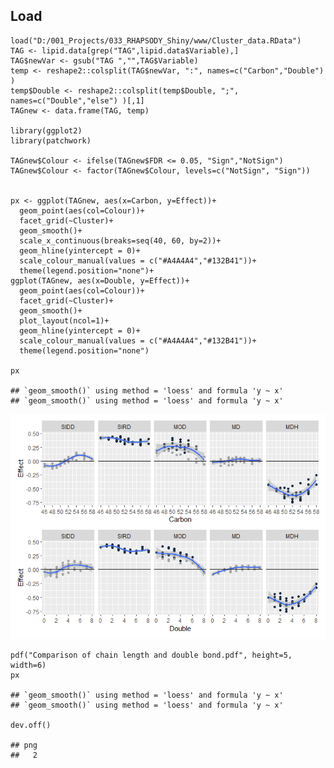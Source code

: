 ## Load

    load("D:/001_Projects/033_RHAPSODY_Shiny/www/Cluster_data.RData")
    TAG <- lipid.data[grep("TAG",lipid.data$Variable),]
    TAG$newVar <- gsub("TAG ","",TAG$Variable)
    temp <- reshape2::colsplit(TAG$newVar, ":", names=c("Carbon","Double") )
    temp$Double <- reshape2::colsplit(temp$Double, ";", names=c("Double","else") )[,1]
    TAGnew <- data.frame(TAG, temp)

    library(ggplot2)
    library(patchwork)

    TAGnew$Colour <- ifelse(TAGnew$FDR <= 0.05, "Sign","NotSign")
    TAGnew$Colour <- factor(TAGnew$Colour, levels=c("NotSign", "Sign"))


    px <- ggplot(TAGnew, aes(x=Carbon, y=Effect))+
      geom_point(aes(col=Colour))+
      facet_grid(~Cluster)+
      geom_smooth()+
      scale_x_continuous(breaks=seq(40, 60, by=2))+
      geom_hline(yintercept = 0)+
      scale_colour_manual(values = c("#A4A4A4","#132B41"))+
      theme(legend.position="none")+
    ggplot(TAGnew, aes(x=Double, y=Effect))+
      geom_point(aes(col=Colour))+
      facet_grid(~Cluster)+
      geom_smooth()+
      plot_layout(ncol=1)+
      geom_hline(yintercept = 0)+
      scale_colour_manual(values = c("#A4A4A4","#132B41"))+
      theme(legend.position="none")

    px 

    ## `geom_smooth()` using method = 'loess' and formula 'y ~ x'
    ## `geom_smooth()` using method = 'loess' and formula 'y ~ x'

![](002-Comparison_TAG_chain_files/figure-markdown_strict/unnamed-chunk-1-1.png)

    pdf("Comparison of chain length and double bond.pdf", height=5, width=6)
    px

    ## `geom_smooth()` using method = 'loess' and formula 'y ~ x'
    ## `geom_smooth()` using method = 'loess' and formula 'y ~ x'

    dev.off()

    ## png 
    ##   2
